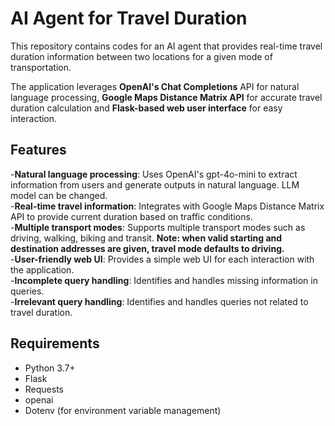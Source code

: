 # AI Agent for Travel Duration

This repository contains codes for an AI agent that provides real-time travel duration information between two locations for a given mode of transportation.

The application leverages **OpenAI's Chat Completions** API for natural language processing, **Google Maps Distance Matrix API** for accurate travel duration calculation and **Flask-based web user interface** for easy interaction.

## Features
-**Natural language processing**: Uses OpenAI's gpt-4o-mini to extract information from users and generate outputs in natural language. LLM model can be changed.  
-**Real-time travel information**: Integrates with Google Maps Distance Matrix API to provide current duration based on traffic conditions.  
-**Multiple transport modes**: Supports multiple transport modes such as driving, walking, biking and transit. **Note: when valid starting and destination addresses are given, travel mode defaults to driving.**    
-**User-friendly web UI**: Provides a simple web UI for each interaction with the application.  
-**Incomplete query handling**: Identifies and handles missing information in queries.  
-**Irrelevant query handling**: Identifies and handles queries not related to travel duration.  

## Requirements

- Python 3.7+
- Flask
- Requests
- openai
- Dotenv (for environment variable management)



 
